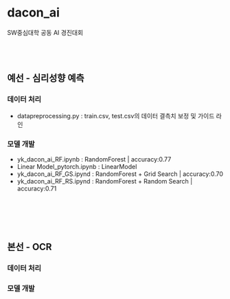 # dacon_ai
SW중심대학 공동 AI 경진대회
<br></br>
<br></br>

## 예선 - 심리성향 예측
### 데이터 처리
- datapreprocessing.py : train.csv, test.csv의 데이터 결측치 보정 및 가이드 라인

### 모델 개발
- yk_dacon_ai_RF.ipynb : RandomForest  |  accuracy:0.77
- Linear Model_pytorch.ipynb : LinearModel
- yk_dacon_ai_RF_GS.ipynd : RandomForest + Grid Search  |  accuracy:0.70
- yk_dacon_ai_RF_RS.ipynd : RandomForest + Random Search  |  accuracy:0.71

<br></br><br></br>
## 본선 - OCR
### 데이터 처리

### 모델 개발
